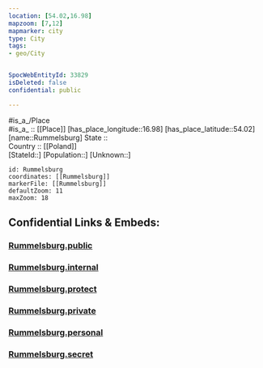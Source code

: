 ```yaml
---
location: [54.02,16.98] 
mapzoom: [7,12] 
mapmarker: city 
type: City
tags:
- geo/City


SpocWebEntityId: 33829
isDeleted: false
confidential: public

---
```

#is_a_/Place  
#is_a_ :: [[Place]] 
[has_place_longitude::16.98] 
[has_place_latitude::54.02] 
[name::Rummelsburg] 
State ::  
Country :: [[Poland]]  
[StateId::] 
[Population::] 
[Unknown::] 


```leaflet
id: Rummelsburg
coordinates: [[Rummelsburg]] 
markerFile: [[Rummelsburg]] 
defaultZoom: 11 
maxZoom: 18
```


## Confidential Links & Embeds: 

### [Rummelsburg.public](/_public/\Earth\Continent\Europe\Europe~East\Poland\Provinces~Poland\Pomeranian\CityRummelsburg.public.md) 

### [Rummelsburg.internal](/_internal/\Earth\Continent\Europe\Europe~East\Poland\Provinces~Poland\Pomeranian\CityRummelsburg.internal.md) 

### [Rummelsburg.protect](/_protect/\Earth\Continent\Europe\Europe~East\Poland\Provinces~Poland\Pomeranian\CityRummelsburg.protect.md) 

### [Rummelsburg.private](/_private/\Earth\Continent\Europe\Europe~East\Poland\Provinces~Poland\Pomeranian\CityRummelsburg.private.md) 

### [Rummelsburg.personal](/_personal/\Earth\Continent\Europe\Europe~East\Poland\Provinces~Poland\Pomeranian\CityRummelsburg.personal.md) 

### [Rummelsburg.secret](/_secret/\Earth\Continent\Europe\Europe~East\Poland\Provinces~Poland\Pomeranian\CityRummelsburg.secret.md)

